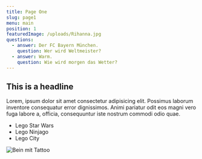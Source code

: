 ```yaml
---
title: Page One
slug: page1
menu: main
position: 1
featuredImage: /uploads/Rihanna.jpg
questions:
  - answer: Der FC Bayern München.
    question: Wer wird Weltmeister?
  - answer: Warm.
    question: Wie wird morgen das Wetter?
---
```

## This is a headline
Lorem, ipsum dolor sit amet consectetur adipisicing elit. Possimus laborum inventore consequatur error dignissimos. Animi pariatur odit eos magni vero fuga labore a, officia, consequuntur iste nostrum commodi odio quae. 

* Lego Star Wars
* Lego Ninjago
* Lego City

![Bein mit Tattoo](/uploads/Rihanna-3.jpg "Rihanna unterwegs")
